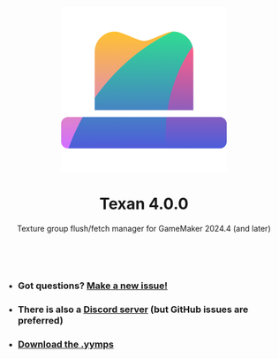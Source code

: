 <p align="center"><img src="https://raw.githubusercontent.com/JujuAdams/Texan/master/LOGO.png" style="display:block; margin:auto; width:300px"></p>
<h1 align="center">Texan 4.0.0</h1>
<p align="center">Texture group flush/fetch manager for GameMaker 2024.4 (and later)</p>

&nbsp;

&nbsp;

- ### Got questions? [Make a new issue!](https://github.com/JujuAdams/Texan/issues/new)
- ### There is also a [Discord server](https://discord.gg/hwgWpnsNw2) (but GitHub issues are preferred)
- ### [Download the .yymps](https://github.com/JujuAdams/Texan/releases/)

